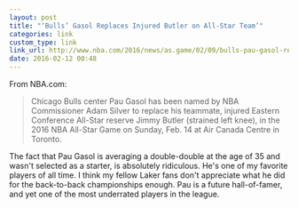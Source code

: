 ```yaml
---
layout: post
title: "‘Bulls’ Gasol Replaces Injured Butler on All-Star Team’"
categories: link
custom_type: link
link_url: http://www.nba.com/2016/news/as.game/02/09/bulls-pau-gasol-replaces-jimmy-butler-on-all-star-team/index.html
date: 2016-02-12 00:48
---
```

From NBA.com:

> Chicago Bulls center Pau Gasol has been named by NBA Commissioner Adam Silver to replace his teammate, injured Eastern Conference All-Star reserve Jimmy Butler (strained left knee), in the 2016 NBA All-Star Game on Sunday, Feb. 14 at Air Canada Centre in Toronto.

The fact that Pau Gasol is averaging a double-double at the age of 35 and wasn't selected as a starter, is absolutely ridiculous. He's one of my favorite players of all time. I think my fellow Laker fans don't appreciate what he did for the back-to-back championships enough. Pau is a future hall-of-famer, and yet one of the most underrated players in the league.